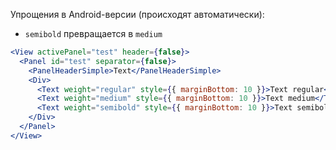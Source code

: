 Упрощения в Android-версии (происходят автоматически):
* `semibold` превращается в `medium`

```jsx
<View activePanel="test" header={false}>
  <Panel id="test" separator={false}>
    <PanelHeaderSimple>Text</PanelHeaderSimple>
    <Div>
      <Text weight="regular" style={{ marginBottom: 10 }}>Text regular</Text>
      <Text weight="medium" style={{ marginBottom: 10 }}>Text medium</Text>
      <Text weight="semibold" style={{ marginBottom: 10 }}>Text semibold</Text>
    </Div>
  </Panel>
</View>
```
